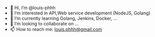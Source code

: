 - 👋 Hi, I’m @louis-phhh
- 👀 I’m interested in API,Web service development (NodeJS, Golang)
- 🌱 I’m currently learning Golang, Jenkins, Docker, ...
- 💞️ I’m looking to collaborate on ...
- 📫 How to reach me: louis.phhh@gmail.com

<!---
louis-phhh/louis-phhh is a ✨ special ✨ repository because its `README.md` (this file) appears on your GitHub profile.
You can click the Preview link to take a look at your changes.
--->
